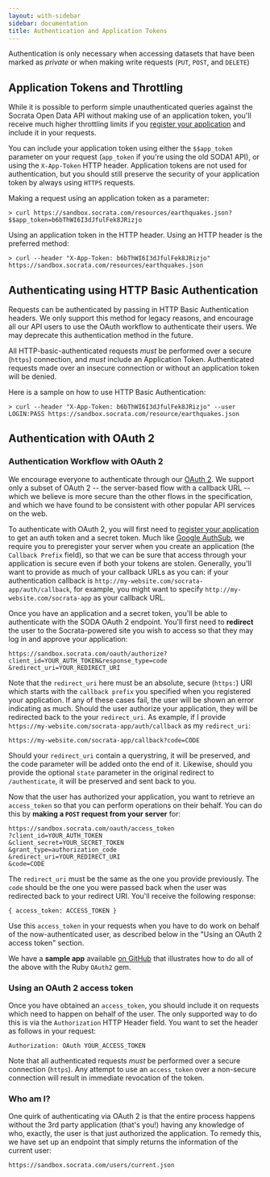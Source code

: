 ```yaml
---
layout: with-sidebar
sidebar: documentation
title: Authentication and Application Tokens
---
```


Authentication is only necessary when accessing datasets that have been marked as _private_ or when making write requests (`PUT`, `POST`, and `DELETE`)

## Application Tokens and Throttling

While it is possible to perform simple unauthenticated queries against the Socrata Open Data API without making use of an application token, you'll receive much higher throttling limits if you [register your application](http://opendata.socrata.com/profile/app_tokens) and include it in your requests.

You can include your application token using either the `$$app_token` parameter on your request (`app_token` if you're using the old SODA1 API), or using the `X-App-Token` HTTP header. Application tokens are not used for authentication, but you should still preserve the security of your application token by always using `HTTPS` requests.

Making a request using an application token as a parameter:

    > curl https://sandbox.socrata.com/resources/earthquakes.json?$$app_token=b6bThWI6I3dJfulFek8JRizjo

Using an application token in the HTTP header. Using an HTTP header is the preferred method:

    > curl --header "X-App-Token: b6bThWI6I3dJfulFek8JRizjo" https://sandbox.socrata.com/resources/earthquakes.json

## Authenticating using HTTP Basic Authentication

Requests can be authenticated by passing in HTTP Basic Authentication headers. We only support this method for legacy reasons, and encourage all our API users to use the OAuth workflow to authenticate their users. We may deprecate this authentication method in the future.

All HTTP-basic-authenticated requests *must* be performed over a secure (`https`) connection, and *must* include an Application Token. Authenticated requests made over an insecure connection or without an application token will be denied.

Here is a sample on how to use HTTP Basic Authentication:

    > curl --header "X-App-Token: b6bThWI6I3dJfulFek8JRizjo" --user LOGIN:PASS https://sandbox.socrata.com/resource/earthquakes.json

## Authentication with OAuth 2

### Authentication Workflow with OAuth 2

We encourage everyone to authenticate through our [OAuth 2](http://oauth.net/2/mechanism). We support only a subset of OAuth 2 -- the server-based flow with a callback URL -- which we believe is more secure than the other flows in the specification, and which we have found to be consistent with other popular API services on the web.

To authenticate with OAuth 2, you will first need to [register your application](http://opendata.socrata.com/profile/app_tokens) to get an auth token and a secret token. Much like [Google AuthSub](http://code.google.com/apis/gdata/docs/auth/authsub.html), we require you to preregister your server when you create an application (the `Callback Prefix` field), so that we can be sure that access through your application is secure even if both your tokens are stolen. Generally, you'll want to provide as much of your callback URLs as you can: if your authentication callback is `http://my-website.com/socrata-app/auth/callback`, for example, you might want to specify `http://my-website.com/socrata-app` as your callback URL.

Once you have an application and a secret token, you'll be able to authenticate with the SODA OAuth 2 endpoint. You'll first need to **redirect** the user to the Socrata-powered site you wish to access so that they may log in and approve your application:

    https://sandbox.socrata.com/oauth/authorize?client_id=YOUR_AUTH_TOKEN&response_type=code &redirect_uri=YOUR_REDIRECT_URI

Note that the `redirect_uri` here must be an absolute, secure (`https:`) URI which starts with the `callback prefix` you specified when you registered your application. If any of these cases fail, the user will be shown an error indicating as much. Should the user authorize your application, they will be redirected back to the your `redirect_uri`. As example, if I provide `https://my-website.com/socrata-app/auth/callback` as my `redirect_uri`:

    https://my-website.com/socrata-app/callback?code=CODE

Should your `redirect_uri` contain a querystring, it will be preserved, and the code parameter will be added onto the end of it. Likewise, should you provide the optional `state` parameter in the original redirect to `/authenticate`, it will be preserved and sent back to you.

Now that the user has authorized your application, you want to retrieve an `access_token` so that you can perform operations on their behalf. You can do this by **making a `POST` request from your server** for:

    https://sandbox.socrata.com/oauth/access_token
    ?client_id=YOUR_AUTH_TOKEN
    &client_secret=YOUR_SECRET_TOKEN
    &grant_type=authorization_code
    &redirect_uri=YOUR_REDIRECT_URI
    &code=CODE

The `redirect_uri` must be the same as the one you provide previously. The `code` should be the one you were passed back when the user was redirected back to your redirect URI. You'll receive the following response:

    { access_token: ACCESS_TOKEN }

Use this `access_token` in your requests when you have to do work on behalf of the now-authenticated user, as described below in the "Using an OAuth 2 access token" section.

We have a **sample app** available [on GitHub](https://github.com/socrata/oauth_sample_app_ruby) that illustrates how to do all of the above with the Ruby `OAuth2` gem.

### Using an OAuth 2 access token

Once you have obtained an `access_token`, you should include it on requests which need to happen on behalf of the user. The only supported way to do this is via the `Authorization` HTTP Header field. You want to set the header as follows in your request:

    Authorization: OAuth YOUR_ACCESS_TOKEN

Note that all authenticated requests *must* be performed over a secure connection (`https`). Any attempt to use an `access_token` over a non-secure connection will result in immediate revocation of the token.

### Who am I?

One quirk of authenticating via OAuth 2 is that the entire process happens without the 3rd party application (that's you!) having any knowledge of who, exactly, the user is that just authorized the application. To remedy this, we have set up an endpoint that simply returns the information of the current user:

    https://sandbox.socrata.com/users/current.json

